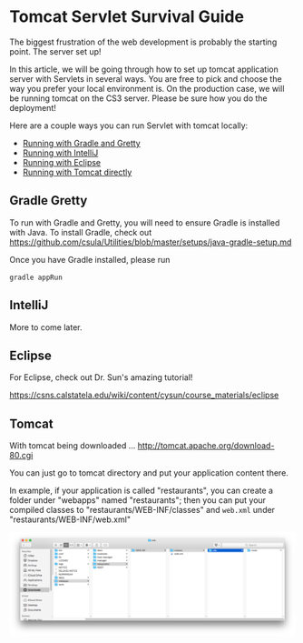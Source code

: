 # Tomcat Servlet Survival Guide

The biggest frustration of the web development is probably the starting point.
The server set up!

In this article, we will be going through how to set up tomcat application server
with Servlets in several ways. You are free to pick and choose the way you prefer
your local environment is. On the production case, we will be running tomcat
on the CS3 server. Please be sure how you do the deployment!

Here are a couple ways you can run Servlet with tomcat locally:

* [Running with Gradle and Gretty](#gradle-gretty)
* [Running with IntelliJ](#intellij)
* [Running with Eclipse](#eclipse)
* [Running with Tomcat directly](#tomcat)

## Gradle Gretty

To run with Gradle and Gretty, you will need to ensure Gradle is installed with 
Java. To install Gradle, check out https://github.com/csula/Utilities/blob/master/setups/java-gradle-setup.md

Once you have Gradle installed, please run

```
gradle appRun
```

## IntelliJ

More to come later.

## Eclipse

For Eclipse, check out Dr. Sun's amazing tutorial!

https://csns.calstatela.edu/wiki/content/cysun/course_materials/eclipse

## Tomcat

With tomcat being downloaded ... http://tomcat.apache.org/download-80.cgi

You can just go to tomcat directory and put your application content there.

In example, if your application is called "restaurants", you can create a folder
under "webapps" named "restaurants"; then you can put your compiled classes to
"restaurants/WEB-INF/classes" and `web.xml` under "restaurants/WEB-INF/web.xml"

![Example restaurant + web.xml](../imgs/example-tomcat-servlet.png)
